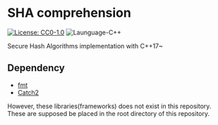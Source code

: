 # SHA comprehension

[![License: CC0-1.0](https://img.shields.io/badge/License-CC0%201.0-orange.svg)](http://creativecommons.org/publicdomain/zero/1.0/)
![Launguage-C++](https://img.shields.io/badge/Language-C%2B%2B-yellowgreen)

Secure Hash Algorithms implementation with C++17~

## Dependency

- [fmt](https://github.com/fmtlib/fmt)
- [Catch2](https://github.com/catchorg/Catch2)

However, these libraries(frameworks) does not exist in this repository.  
These are supposed be placed in the root directory of this repository.
